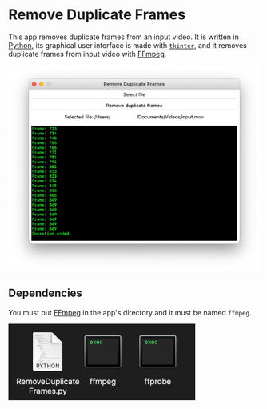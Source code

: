 # Remove Duplicate Frames
This app removes duplicate frames from an input video. It is written in [Python](//python.org), its graphical user interface is made with [`tkinter`](//docs.python.org/library/tkinter.html), and it removes duplicate frames from input video with [FFmpeg](//ffmpeg.org).

![This app](image.png)
## Dependencies
You must put [FFmpeg](//ffmpeg.org/download.html) in the app's directory and it must be named `ffmpeg`. 

![The app in a directory with its dependencies](image2.png)
